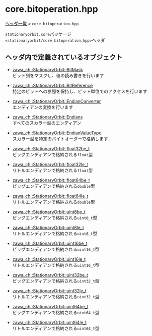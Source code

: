 # core.bitoperation.hpp

[ヘッダ一覧](../index.md) » `core.bitoperation.hpp`

`stationaryorbit.core`パッケージ  
`<stationaryorbit/core.bitoperation.hpp>`ヘッダ

## ヘッダ内で定義されているオブジェクト

- [zawa_ch::StationaryOrbit::BitMask](../../objects/core/bitmask.md)  
    ビット列をマスクし、値の読み書きを行います

- [zawa_ch::StationaryOrbit::BitReference](../../objects/core/bitreference.md)  
    特定のビットへの参照を保持し、ビット単位でのアクセスを行います

- [zawa_ch::StationaryOrbit::EndianConverter](../../objects/core/endianconverter.md)  
    エンディアンの変換を行います

- [zawa_ch::StationaryOrbit::Endians](../../objects/core/endians.md)  
    すべてのスカラー型のエンディアン

- [zawa_ch::StationaryOrbit::EndianValueType](../../objects/core/endianvaluetype.md)  
    スカラー型を特定のバイトオーダーで格納します

- [zawa_ch::StationaryOrbit::float32be_t](../../objects/core/endianvaluetype.md)  
    ビッグエンディアンで格納される`float`型

- [zawa_ch::StationaryOrbit::float32le_t](../../objects/core/endianvaluetype.md)  
    リトルエンディアンで格納される`float`型

- [zawa_ch::StationaryOrbit::float64be_t](../../objects/core/endianvaluetype.md)  
    ビッグエンディアンで格納される`double`型

- [zawa_ch::StationaryOrbit::float64le_t](../../objects/core/endianvaluetype.md)  
    リトルエンディアンで格納される`double`型

- [zawa_ch::StationaryOrbit::uint8be_t](../../objects/core/endianvaluetype.md)  
    ビッグエンディアンで格納される`uint8_t`型

- [zawa_ch::StationaryOrbit::uint8le_t](../../objects/core/endianvaluetype.md)  
    リトルエンディアンで格納される`uint8_t`型

- [zawa_ch::StationaryOrbit::uint16be_t](../../objects/core/endianvaluetype.md)  
    ビッグエンディアンで格納される`uint16_t`型

- [zawa_ch::StationaryOrbit::uint16le_t](../../objects/core/endianvaluetype.md)  
    リトルエンディアンで格納される`uint16_t`型

- [zawa_ch::StationaryOrbit::uint32be_t](../../objects/core/endianvaluetype.md)  
    ビッグエンディアンで格納される`uint32_t`型

- [zawa_ch::StationaryOrbit::uint32le_t](../../objects/core/endianvaluetype.md)  
    リトルエンディアンで格納される`uint32_t`型

- [zawa_ch::StationaryOrbit::uint64be_t](../../objects/core/endianvaluetype.md)  
    ビッグエンディアンで格納される`uint64_t`型

- [zawa_ch::StationaryOrbit::uint64le_t](../../objects/core/endianvaluetype.md)  
    リトルエンディアンで格納される`uint64_t`型
